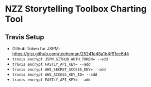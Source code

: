 # NZZ Storytelling Toolbox Charting Tool


## Travis Setup
  * Github Token for JSPM: https://gist.github.com/topheman/25241e48a1b4f91ec6d4
  * `travis encrypt JSPM_GITHUB_AUTH_TOKEN= --add`
  * `travis encrypt FASTLY_API_KEY= --add`
  * `travis encrypt AWS_SECRET_ACCESS_KEY= --add`
  * `travis encrypt AWS_ACCESS_KEY_ID= --add`
  * `travis encrypt FASTLY_API_KEY= --add`

